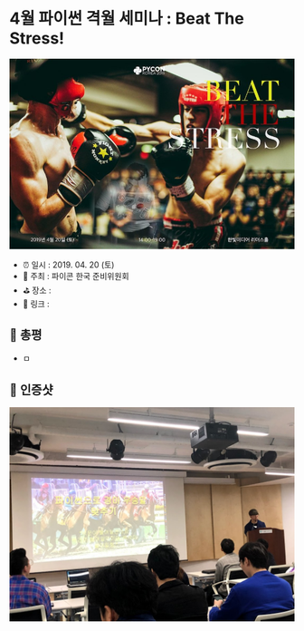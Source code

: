 # 4월 파이썬 격월 세미나 : Beat The Stress!

![4월 파이썬 격월 세미나 : Beat The Stress!](image.jpg)

- ⏰ 일시 : 2019. 04. 20 (토)
- 💁 주최 : 파이콘 한국 준비위원회
- ⛳ 장소 : 
- 🔗 링크 : 

## 👏 총평 

- ㅁ

## 📸 인증샷

![인증샷](self.jpg)
